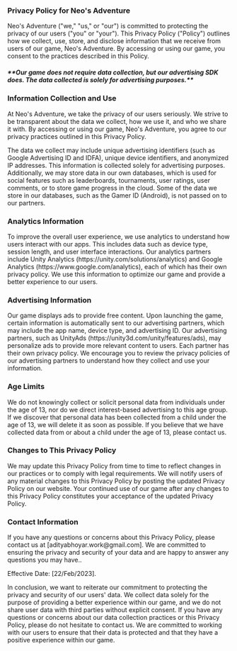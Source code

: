 <h3>Privacy Policy for Neo's Adventure</h3>
Neo's Adventure ("we," "us," or "our") is committed to protecting the privacy of our users ("you" or "your"). This Privacy Policy ("Policy") outlines how we collect, use, store, and disclose information that we receive from users of our game, Neo's Adventure. By accessing or using our game, you consent to the practices described in this Policy.

<h5>**Our game does not require data collection, but our advertising SDK does. The data collected is solely for advertising purposes.**<h5>

<h3>Information Collection and Use</h3>
At Neo's Adventure, we take the privacy of our users seriously. We strive to be transparent about the data we collect, how we use it, and who we share it with. By accessing or using our game, Neo's Adventure, you agree to our privacy practices outlined in this Privacy Policy.

The data we collect may include unique advertising identifiers (such as Google Advertising ID and IDFA), unique device identifiers, and anonymized IP addresses. This information is collected solely for advertising purposes. Additionally, we may store data in our own databases, which is used for social features such as leaderboards, tournaments, user ratings, user comments, or to store game progress in the cloud. Some of the data we store in our databases, such as the Gamer ID (Android), is not passed on to our partners.

<h3>Analytics Information</h3>
To improve the overall user experience, we use analytics to understand how users interact with our apps. This includes data such as device type, session length, and user interface interactions. Our analytics partners include Unity Analytics (https://unity.com/solutions/analytics) and Google Analytics (https://www.google.com/analytics), each of which has their own privacy policy. We use this information to optimize our game and provide a better experience to our users.

<h3>Advertising Information</h3>
Our game displays ads to provide free content. Upon launching the game, certain information is automatically sent to our advertising partners, which may include the app name, device type, and advertising ID. Our advertising partners, such as UnityAds (https://unity3d.com/unity/features/ads), may personalize ads to provide more relevant content to users. Each partner has their own privacy policy. We encourage you to review the privacy policies of our advertising partners to understand how they collect and use your information.

<h3>Age Limits</h3>
We do not knowingly collect or solicit personal data from individuals under the age of 13, nor do we direct interest-based advertising to this age group. If we discover that personal data has been collected from a child under the age of 13, we will delete it as soon as possible. If you believe that we have collected data from or about a child under the age of 13, please contact us.


<h3>Changes to This Privacy Policy</h3>
We may update this Privacy Policy from time to time to reflect changes in our practices or to comply with legal requirements. We will notify users of any material changes to this Privacy Policy by posting the updated Privacy Policy on our website. Your continued use of our game after any changes to this Privacy Policy constitutes your acceptance of the updated Privacy Policy.

<h3>Contact Information</h3>
If you have any questions or concerns about this Privacy Policy, please contact us at [adityabhoyar.work@gmail.com]. We are committed to ensuring the privacy and security of your data and are happy to answer any questions you may have..


Effective Date: [22/Feb/2023].
  
  
  
In conclusion, we want to reiterate our commitment to protecting the privacy and security of our users' data. We collect data solely for the purpose of providing a better experience within our game, and we do not share user data with third parties without explicit consent. If you have any questions or concerns about our data collection practices or this Privacy Policy, please do not hesitate to contact us. We are committed to working with our users to ensure that their data is protected and that they have a positive experience within our game.
